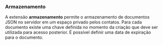 ### Armazenamento
A extensão **armazenamento** permite o armazenamento de documentos JSON no servidor em um espaço privado pelos contatos. Para cada documento existe uma chave definida no momento da criação que deve ser utilizada para acesso posterior. É possível definir uma data de expiração para o documento.
